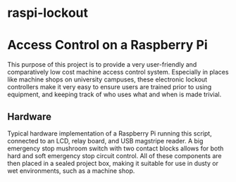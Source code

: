 # raspi-lockout
Access Control on a Raspberry Pi
================================

This purpose of this project is to provide a very user-friendly and comparatively low cost machine access control system. Especially in places like machine shops on university campuses, these electronic lockout controllers make it very easy to ensure users are trained prior to using equipment, and keeping track of who uses what and when is made trivial.

Hardware
--------
Typical hardware implementation of a Raspberry Pi running this script, connected to an LCD, relay board, and USB magstripe reader. A big emergency stop mushroom switch with two contact blocks allows for both hard and soft emergency stop circuit control. All of these components are then placed in a sealed project box, making it suitable for use in dusty or wet environments, such as a machine shop.

